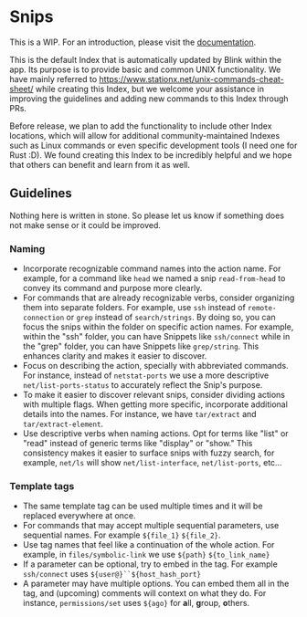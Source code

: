 # Snips
This is a WIP. For an introduction, please visit the [documentation](https://docs.blink.sh/basics/snips).

This is the default Index that is automatically updated by Blink within the app. Its purpose is to provide basic and common UNIX functionality. We have mainly referred to https://www.stationx.net/unix-commands-cheat-sheet/ while creating this Index, but we welcome your assistance in improving the guidelines and adding new commands to this Index through PRs.

Before release, we plan to add the functionality to include other Index locations, which will allow for additional community-maintained Indexes such as Linux commands or even specific development tools (I need one for Rust :D). We found creating this Index to be incredibly helpful and we hope that others can benefit and learn from it as well.

## Guidelines

Nothing here is written in stone. So please let us know if something does not make sense or it could be improved.

### Naming
- Incorporate recognizable command names into the action name. For example, for a command like `head` we named a snip `read-from-head` to convey its command and purpose more clearly.
- For commands that are already recognizable verbs, consider organizing them into separate folders. For example, use `ssh` instead of `remote-connection` or `grep` instead of `search/strings`. By doing so, you can focus the snips within the folder on specific action names. For example, within the "ssh" folder, you can have Snippets like `ssh/connect` while in the "grep" folder, you can have Snippets like `grep/string`. This enhances clarity and makes it easier to discover.
- Focus on describing the action, specially with abbreviated commands. For instance, instead of `netstat-ports` we use a more descriptive `net/list-ports-status` to accurately reflect the Snip's purpose.
- To make it easier to discover relevant snips, consider dividing actions with multiple flags. When getting more specific, incorporate additional details into the names. For instance, we have `tar/extract` and `tar/extract-element`.
- Use descriptive verbs when naming actions. Opt for terms like "list" or "read" instead of generic terms like "display" or "show." This consistency makes it easier to surface snips with fuzzy search, for example, `net/ls` will show `net/list-interface`, `net/list-ports`, etc…

### Template tags
- The same template tag can be used multiple times and it will be replaced everywhere at once.
- For commands that may accept multiple sequential parameters, use sequential names. For example `${file_1}` `${file_2}`.
- Use tag names that feel like a continuation of the whole action. For example, in `files/symbolic-link` we use `${path}` `${to_link_name}`
- If a parameter can be optional, try to embed in the tag. For example `ssh/connect` uses `${user@}``${host_hash_port}`
- A parameter may have multiple options. You can embed them all in the tag, and (upcoming) comments will context on what they do. For instance, `permissions/set` uses `${ago}` for **a**ll, **g**roup, **o**thers.
